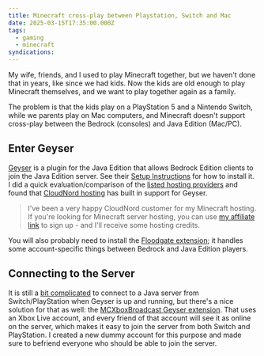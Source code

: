 ```yaml
---
title: Minecraft cross-play between Playstation, Switch and Mac
date: 2025-03-15T17:35:00.000Z
tags:
  - gaming
  - minecraft
syndications:
---
```


My wife, friends, and I used to play Minecraft together, but we haven't done that in years, like since we had kids. Now the kids are old enough to play Minecraft themselves, and we want to play together again as a family.

The problem is that the kids play on a PlayStation 5 and a Nintendo Switch, while we parents play on Mac computers, and Minecraft doesn't support cross-play between the Bedrock (consoles) and Java Edition (Mac/PC).

## Enter Geyser

[Geyser](https://geysermc.org) is a plugin for the Java Edition that allows Bedrock Edition clients to join the Java Edition server. See their [Setup Instructions](https://geysermc.org/wiki/geyser/setup/) for how to install it. I did a quick evaluation/comparison of the [listed hosting providers](https://geysermc.org/wiki/geyser/supported-hosting-providers) and found that [CloudNord hosting](https://cloudnord.net/aff.php?aff=40) has built in support for Geyser.

> I've been a very happy CloudNord customer for my Minecraft hosting. If you're looking for Minecraft server hosting, you can use [my affiliate link](https://cloudnord.net/aff.php?aff=40) to sign up - and I'll receive some hosting credits.

You will also probably need to install the [Floodgate extension](https://geysermc.org/wiki/floodgate/); it handles some account-specific things between Bedrock and Java Edition players.

## Connecting to the Server

It is still a [bit complicated](https://geysermc.org/wiki/geyser/using-geyser-with-consoles) to connect to a Java server from Switch/PlayStation when Geyser is up and running, but there's a nice solution for that as well: the [MCXboxBroadcast Geyser extension](https://github.com/MCXboxBroadcast/Broadcaster). That uses an Xbox Live account, and every friend of that account will see it as online on the server, which makes it easy to join the server from both Switch and PlayStation. I created a new dummy account for this purpose and made sure to befriend everyone who should be able to join the server.
